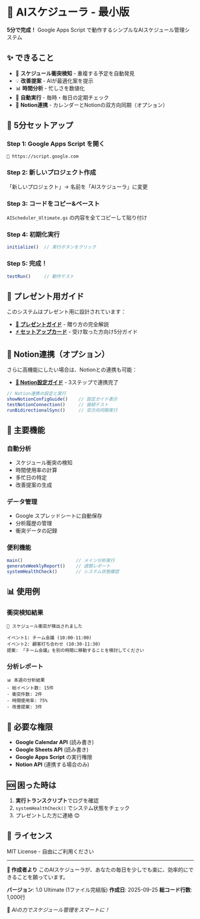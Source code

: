 # 🤖 AIスケジューラ - 最小版

**5分で完成！** Google Apps Script で動作するシンプルなAIスケジュール管理システム

## ✨ できること

- 📅 **スケジュール衝突検知** - 重複する予定を自動発見
- 💡 **改善提案** - AIが最適化案を提示
- 📊 **時間分析** - 忙しさを数値化
- 🔄 **自動実行** - 毎時・毎日の定期チェック
- 🔗 **Notion連携** - カレンダーとNotionの双方向同期（オプション）

## 🚀 5分セットアップ

### Step 1: Google Apps Script を開く
```
🔗 https://script.google.com
```

### Step 2: 新しいプロジェクト作成
「新しいプロジェクト」→ 名前を「AIスケジューラ」に変更

### Step 3: コードをコピー&ペースト
`AIScheduler_Ultimate.gs` の内容を全てコピーして貼り付け

### Step 4: 初期化実行
```javascript
initialize()  // 実行ボタンをクリック
```

### Step 5: 完成！
```javascript
testRun()     // 動作テスト
```

## 📱 プレゼント用ガイド

このシステムはプレゼント用に設計されています：

- **[🎁 プレゼントガイド](🎁_GIFT_GUIDE.md)** - 贈り方の完全解説
- **[⚡ セットアップカード](QUICK_SETUP_CARD.md)** - 受け取った方向け5分ガイド

## 🔗 Notion連携（オプション）

さらに高機能にしたい場合は、Notionとの連携も可能：

- **[🔧 Notion設定ガイド](NOTION_SETUP_GUIDE.md)** - 3ステップで連携完了

```javascript
// Notion連携の設定と実行
showNotionConfigGuide()    // 設定ガイド表示
testNotionConnection()     // 接続テスト
runBidirectionalSync()     // 双方向同期実行
```

## 🎯 主要機能

### 自動分析
- スケジュール衝突の検知
- 時間使用率の計算
- 多忙日の特定
- 改善提案の生成

### データ管理
- Google スプレッドシートに自動保存
- 分析履歴の管理
- 衝突データの記録

### 便利機能
```javascript
main()                    // メイン分析実行
generateWeeklyReport()    // 週間レポート
systemHealthCheck()       // システム状態確認
```

## 📊 使用例

### 衝突検知結果
```
🚨 スケジュール衝突が検出されました

イベント1: チーム会議 (10:00-11:00)
イベント2: 顧客打ち合わせ (10:30-11:30)
提案: 「チーム会議」を別の時間に移動することを検討してください
```

### 分析レポート
```
📊 本週の分析結果
- 総イベント数: 15件
- 衝突件数: 2件
- 時間使用率: 75%
- 改善提案: 3件
```

## 🔧 必要な権限

- **Google Calendar API** (読み書き)
- **Google Sheets API** (読み書き)
- **Google Apps Script** の実行権限
- **Notion API** (連携する場合のみ)

## 🆘 困った時は

1. **実行トランスクリプト**でログを確認
2. `systemHealthCheck()` でシステム状態をチェック
3. プレゼントした方に連絡 😊

## 📄 ライセンス

MIT License - 自由にご利用ください

---

**🎁 作成者より**
このAIスケジューラが、あなたの毎日を少しでも楽に、効率的にできることを願っています。

**バージョン**: 1.0 Ultimate (1ファイル完結版)
**作成日**: 2025-09-25
**総コード行数**: 1,000行

🤖 *AIの力でスケジュール管理をスマートに！*